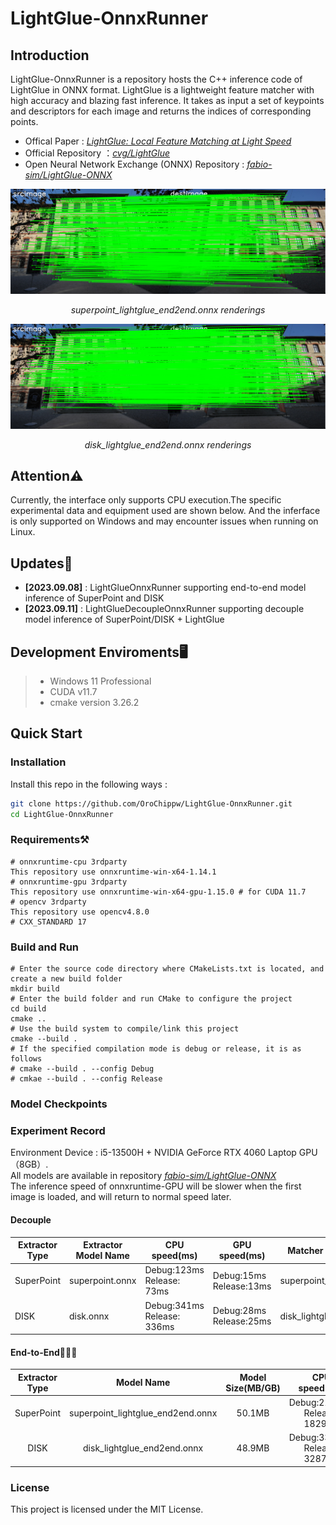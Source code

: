 # LightGlue-OnnxRunner
## Introduction
LightGlue-OnnxRunner is a repository hosts the C++ inference code of LightGlue in ONNX format. LightGlue is a lightweight feature matcher with high accuracy and blazing fast inference. It takes as input a set of keypoints and descriptors for each image and returns the indices of corresponding points.  
* Offical Paper : *[LightGlue: Local Feature Matching at Light Speed](https://arxiv.org/pdf/2306.13643.pdf)*  
* Official Repository ：*[cvg/LightGlue](https://github.com/cvg/LightGlue)*  
* Open Neural Network Exchange (ONNX) Repository : *[fabio-sim/LightGlue-ONNX](https://github.com/fabio-sim/LightGlue-ONNX)*  

![superpoint_lightglue_end2end效果图](assets/superpoint_lightglue_end2end.png)  
<p align="center">
<em>superpoint_lightglue_end2end.onnx renderings</em>
</p>  

![disk_lightglue_end2end效果图](assets/disk_lightglue_end2end.png)
<p align="center">
<em>disk_lightglue_end2end.onnx renderings</em>
</p>

## Attention⚠️  
Currently, the interface only supports CPU execution.The specific experimental data and equipment used are shown below. And the inferface is only supported on Windows and may encounter issues when running on Linux.

## Updates📰
- **[2023.09.08]** : LightGlueOnnxRunner supporting end-to-end model inference of SuperPoint and DISK  
- **[2023.09.11]** : LightGlueDecoupleOnnxRunner supporting decouple model inference of SuperPoint/DISK + LightGlue   


## Development Enviroments🖥️
>  - Windows 11 Professional 
>  - CUDA v11.7
>  - cmake version 3.26.2

## Quick Start
### Installation
Install this repo in the following ways :  
```bash
git clone https://github.com/OroChippw/LightGlue-OnnxRunner.git
cd LightGlue-OnnxRunner
```
### Requirements⚒️
``` 
# onnxruntime-cpu 3rdparty
This repository use onnxruntime-win-x64-1.14.1
# onnxruntime-gpu 3rdparty
This repository use onnxruntime-win-x64-gpu-1.15.0 # for CUDA 11.7
# opencv 3rdparty
This repository use opencv4.8.0
# CXX_STANDARD 17
```
### Build and Run
```
# Enter the source code directory where CMakeLists.txt is located, and create a new build folder
mkdir build
# Enter the build folder and run CMake to configure the project
cd build
cmake ..
# Use the build system to compile/link this project
cmake --build .
# If the specified compilation mode is debug or release, it is as follows
# cmake --build . --config Debug
# cmkae --build . --config Release
```
### Model Checkpoints
### Experiment Record
Environment Device : i5-13500H + NVIDIA GeForce RTX 4060 Laptop GPU（8GB）.  
All models are available in repository *[fabio-sim/LightGlue-ONNX](https://github.com/fabio-sim/LightGlue-ONNX)*  
The inference speed of onnxruntime-GPU will be slower when the first image is loaded, and will return to normal speed later.  


#### Decouple
| Extractor Type | Extractor Model Name | CPU speed(ms) | GPU speed(ms) | Matcher Model Name | CPU speed(ms) | GPU speed(ms) |
| --------------- | -------------------- | ------------- | ------------- | ------------------ | ------------- | ------------- |
| SuperPoint      | superpoint.onnx       | Debug:123ms Release: 73ms | Debug:15ms Release:13ms | superpoint_lightglue.onnx | Debug:2384ms Release: 2112ms | Debug:155ms Release:230ms |
| DISK      | disk.onnx       | Debug:341ms Release: 336ms | Debug:28ms Release:25ms | disk_lightglue.onnx | Debug:3347ms Release: 3257ms | Debug: 230ms Release:245ms |

#### End-to-End🌟🌟🌟
| Extractor Type | Model Name | Model Size(MB/GB) | CPU speed(ms) | GPU speed(ms) |
| :------------------:| :---------------: | :---------------: | :---------------: | :---------------: |
| SuperPoint | superpoint_lightglue_end2end.onnx | 50.1MB | Debug:2181ms Release: 1829ms |  Debug: 170ms Release:166ms  |
| DISK | disk_lightglue_end2end.onnx | 48.9MB | Debug:3312ms Release: 3287ms | Debug: 285ms Release:285ms |

### License
This project is licensed under the MIT License.
